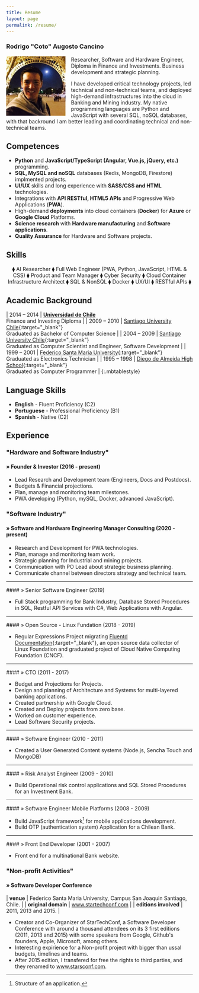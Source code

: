 ```yaml
---
title: Resume
layout: page
permalink: /resume/
---
```


### Rodrigo "Coto" Augosto Cancino

<!--a href="/assets/resume-rodrigo-augosto-en.pdf" style="float: right;" target="_blank"><img src="/assets/download-pdf-file-button.gif">English PDF</a>

<a href="/assets/resume-rodrigo-augosto-es.pdf" style="float: right; margin-right: 10px;" target="_blank"><img src="/assets/download-pdf-file-button.gif">Español PDF</a-->
<div style="clear: both;">
</div>
<img src="/assets/coto.jpg" alt="Coto" width="160" height="160" style="float: left; margin-right: 15px;"/>
Researcher, Software and Hardware Engineer, Diploma in Finance and Investments. Business development and strategic planning.

I have developed critical technology projects, led technical and non-technical teams, and deployed high-demand infrastructures into the cloud in Banking and Mining industry. My native programming languages are Python and JavaScript with several SQL, noSQL databases, with that backround I am better leading and coordinating technical and non-technical teams. 

## Competences

- **Python** and **JavaScript/TypeScript (Angular, Vue.js, jQuery, etc.)** programming.
- **SQL, MySQL and noSQL** databases (Redis, MongoDB, Firestore) implmented projects.
- **UI/UX** skills and long experience with **SASS/CSS and HTML** technologies.
- Integrations with **API RESTful, HTML5 APIs** and Progressive Web Applications (**PWA**).
- High-demand **deployments** into cloud containers (**Docker**) for **Azure** or **Google Cloud** Platforms.
- **Science research** with **Hardware manufacturing** and **Software applications**.
- **Quality Assurance** for Hardware and Software projects.

## Skills
<p style="text-align: center;">
⧫ AI  Researcher  ⧫ Full Web Engineer (PWA, Python, JavaScript, HTML & CSS) ⧫ Product and Team Manager  ⧫ Cyber Security  ⧫ Cloud Container Infrastructure Architect   ⧫ SQL & NonSQL  ⧫ Docker  ⧫  UX/UI  ⧫ RESTful APIs ⧫
</p>


## Academic Background

| 2014 – 2014 | **[Universidad de Chile][fen]**  <br> Finance and Investing Diploma |
| 2009 – 2010 | [Santiago University Chile][usach]{:target="_blank"} <br> Graduated as Bachelor of Computer Science |
| 2004 – 2009 | [Santiago University Chile][usach]{:target="_blank"} <br> Graduated as Computer Scientist and Engineer, Software Development |
| 1999 – 2001 | [Federico Santa Maria University][usm]{:target="_blank"} <br> Graduated as Electronics Technician |
| 1995 – 1998 | [Diego de Almeida High School][lda]{:target="_blank"} <br> Graduated as Computer Programmer |
{:.mbtablestyle}

## Language Skills

- <b>English</b> - Fluent Proficiency (C2)
- <b>Portuguese</b> - Professional Proficiency (B1)
- <b>Spanish</b> - Native (C2)

## Experience

### "Hardware and Software Industry"

#### » Founder & Investor (2016 - present)

- Lead Research and Development team (Engineers, Docs and Postdocs).
- Budgets & Financial projections.
- Plan, manage and monitoring team milestones.
- PWA developing (Python, mySQL, Docker, advanced JavaScript).

### "Software Industry"

#### » Software and Hardware Engineering Manager Consulting (2020 - present)

- Research and Development for PWA technologies.
- Plan, manage and monitoring team work.
- Strategic planning for Industrial and mining projects.
- Communication with PO Lead about strategic business planning.
- Communicate channel between directors strategy and technical team.

<hr>
#### » Senior Software Engineer  (2019)

- Full Stack programming for Bank Industry, Database Stored Procedures in SQL, Restful API Services with C#, Web Applications with Angular.

<hr>
#### » Open Source - Linux Fundation (2018 - 2019)

- Regular Expressions Project migrating [Fluentd Documentation][fluentd]{:target="_blank"}, an open source data collector of Linux Foundation and graduated project of Cloud Native Computing Foundation (CNCF).

<hr>
#### » CTO (2011 - 2017)

- Budget and Projections for Projects.
- Design and planning of Architecture and Systems for multi-layered banking applications.
- Created partnership with Google Cloud.
- Created and Deploy projects from zero base.
- Worked on customer experience.
- Lead Software Security projects.

<hr>
#### » Software Engineer (2010 - 2011)

- Created a User Generated Content systems (Node.js, Sencha Touch and MongoDB)

<hr>
#### » Risk Analyst Engineer (2009 - 2010)

- Build Operational risk control applications and SQL Stored Procedures for an Investment Bank.

<hr>
#### » Software Engineer Mobile Platforms (2008 - 2009)

- Build JavaScript framework[^framework] for mobile applications development.
- Build OTP (authentication system) Application for a Chilean Bank.

<hr>
#### » Front End Developer (2001 - 2007)

- Front end for a multinational Bank website.

### "Non-profit Activities"

#### » Software Developer Conference

| **venue** | Federico Santa Maria University, Campus San Joaquin Santiago, Chile. |
| **original domain** | www.startechconf.com |
| **editions involved** | 2011, 2013 and 2015. |


- Creator and Co-Organizer of StarTechConf, a Software Developer Conference with around a thousand attendees on its 3 first editions (2011, 2013 and 2015) with some speakers from Google, Github's founders, Apple, Microsoft, among others.
- Interesting expirience for a Non-profit project with bigger than ussal  budgets, timelines and teams.
- After 2015 edition, I transfered for free the rights to third parties, and they renamed to www.starsconf.com.

[^framework]: Structure of an application.

[usach]: http://www.usach.cl
[usm]: http://www.utfsm.cl
[fen]: http://www.fen.uchile.cl
[t_coto]: https://www.twitter.com/coto
[g_coto]: https://www.github.com/coto
[quora_s]: https://www.quora.com/What-is-the-coolest-thing-you-have-ever-created-alone-as-a-programmer/answer/Coto-Augosto
[quora]: https://www.quora.com/Coto-Augosto
[lda]: http://fees.cl/lda/
[fluentd]: https://docs.fluentd.org/
